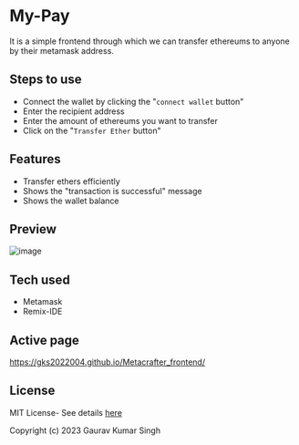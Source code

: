 # My-Pay
It is a simple frontend through which we can transfer ethereums to anyone by their metamask address.

## Steps to use
- Connect the wallet by clicking the "`connect wallet` button"
- Enter the recipient address
- Enter the amount of ethereums you want to transfer
- Click on the "`Transfer Ether` button"

## Features
- Transfer ethers efficiently
- Shows the "transaction is successful" message
- Shows the wallet balance

 ## Preview
 ![image](https://github.com/gks2022004/Metacrafter_frontend/assets/94637265/4922664b-f6cb-4219-874f-c9b191f23991)

 ## Tech used
 - Metamask
 - Remix-IDE

## Active page
https://gks2022004.github.io/Metacrafter_frontend/

## License
MIT License- See details [here](https://github.com/gks2022004/Metacrafter_frontend/blob/main/LICENSE)

Copyright (c) 2023 Gaurav Kumar Singh

